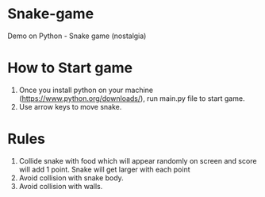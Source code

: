 # Snake-game
Demo on Python - Snake game (nostalgia)

# How to Start game
1. Once you install python on your machine (https://www.python.org/downloads/), run main.py file to start game.
2. Use arrow keys to move snake.

# Rules
1. Collide snake with food which will appear randomly on screen and score will add 1 point. Snake will get larger with each point
2. Avoid collision with snake body.
3. Avoid collision with walls.


